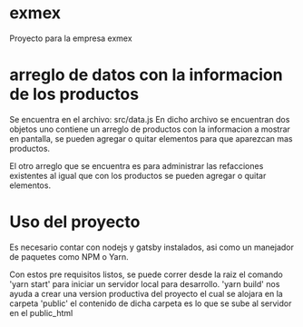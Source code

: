 # exmex
Proyecto para la empresa exmex

# arreglo de datos con la informacion de los productos
Se encuentra en el archivo: src/data.js
En dicho archivo se encuentran dos objetos uno contiene un arreglo de productos con la informacion a mostrar en pantalla, se pueden agregar o quitar elementos para que aparezcan mas productos.

El otro arreglo que se encuentra es para administrar las refacciones existentes al igual que con los productos se pueden agregar o quitar elementos.

# Uso del proyecto
Es necesario contar con nodejs y gatsby instalados, asi como un manejador de paquetes como NPM o Yarn.

Con estos pre requisitos listos, se puede correr desde la raiz el comando 'yarn start' para iniciar un servidor local para desarrollo.
'yarn build' nos ayuda a crear una version productiva del proyecto el cual se alojara en la carpeta 'public' el contenido de dicha carpeta es lo que se sube al servidor en el public_html